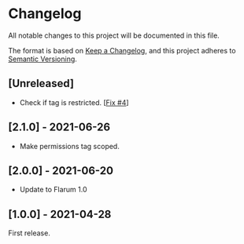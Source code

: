 # Changelog

All notable changes to this project will be documented in this file.

The format is based on [Keep a Changelog](https://keepachangelog.com/en/1.0.0/),
and this project adheres to [Semantic Versioning](https://semver.org/spec/v2.0.0.html).

## [Unreleased]

- Check if tag is restricted. [[Fix #4](https://github.com/Nearata/flarum-ext-dsts/issues/4)]

## [2.1.0] - 2021-06-26

- Make permissions tag scoped.

## [2.0.0] - 2021-06-20

- Update to Flarum 1.0

## [1.0.0] - 2021-04-28

First release.
